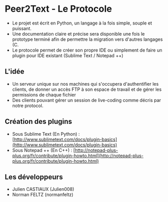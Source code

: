 # Peer2Text - Le Protocole #

* Le projet est écrit en Python, un langage à la fois simple, souple et puissant. 
* Une documentation claire et précise sera disponible une fois le prototype terminé afin de permettre la migration vers d'autres langages (C.
* Le protocole permet de créer son propre IDE ou simplement de faire un plugin pour IDE existant (Sublime Text / Notepad ++)

## L'idée ##

* Un serveur unique sur nos machines qui s'occupera d'authentifier les clients, de donner un accès FTP à son espace de travail et de gérer les permissions de chaque fichier
* Des clients pouvant gérer un session de live-coding comme décris par notre protocol.

## Création des plugins ##

* Sous Sublime Text (En Python) : [http://www.sublimetext.com/docs/plugin-basics](http://www.sublimetext.com/docs/plugin-basics)
* Sous Notepad ++ (En C++) : [http://notepad-plus-plus.org/fr/contribute/plugin-howto.html](http://notepad-plus-plus.org/fr/contribute/plugin-howto.html)

## Les développeurs  ##

* Julien CASTIAUX (Julien008)
* Norman FELTZ (normanfeltz)